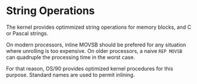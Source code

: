 # String Operations

The kernel provides optimmized string operations for memory blocks, and C or Pascal strings.

On modern processors, inline MOVSB should be prefered for any situation where unrolling is too expensive. On older processors, a naive `REP MOVSB` can quadruple the processing time in the worst case.

For that reason, OS/90 provides optimized kernel procedures for this purpose. Standard names are used to permit inlining.
